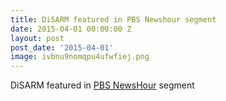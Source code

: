 ```yaml
---
title: DiSARM featured in PBS Newshour segment
date: 2015-04-01 00:00:00 Z
layout: post
post_date: '2015-04-01'
image: ivbnu9nomqpu4ufwfiej.png
---
```


DiSARM featured in [PBS NewsHour](http://www.pbs.org/newshour/bb/maps-packed-data-help-scientists-fight-malaria/) segment

